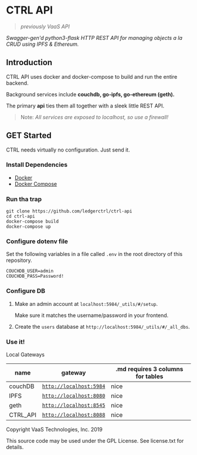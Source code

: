# CTRL API
>*previously VaaS API*

*Swagger-gen'd python3-flask HTTP REST API for managing objects a la CRUD using IPFS & Ethereum.*

## Introduction
CTRL API uses docker and docker-compose to build and run the entire backend.

Background services include **couchdb, go-ipfs, go-ethereum (geth).** 

The primary **api** ties them all together with a sleek little REST API. 

> Note: *All services are exposed to localhost, so use a firewall!*


## GET Started
CTRL needs virtually no configuration. Just send it.

### Install Dependencies
- [Docker](https://www.docker.com/get-started)
- [Docker Compose](https://docs.docker.com/compose/install/)

### Run tha trap
```
git clone https://github.com/ledgerctrl/ctrl-api
cd ctrl-api
docker-compose build
docker-compose up
```

### Configure dotenv file
Set the following variables in a file called `.env` in the root directory of this repository.
```
COUCHDB_USER=admin
COUCHDB_PASS=Password!
```

### Configure DB
1. Make an admin account at `localhost:5984/_utils/#/setup`. 

    Make sure it matches the username/password in your frontend.

2. Create the `users` database at `http://localhost:5984/_utils/#/_all_dbs`.

### Use it!
Local Gateways

name | gateway | .md requires 3 columns for tables
--- | --- | ---
couchDB | [`http://localhost:5984`](http://localhost:5984) | nice
IPFS | [`http://localhost:8080`](http://localhost:8080/ipfs) | nice
geth | [`http://localhost:8545`](http://localhost:8545) | nice
CTRL_API | [`http://localhost:8088`](http://localhost:8088) | nice

Copyright VaaS Technologies, Inc. 2019

This source code may be used under the GPL License. See license.txt for details.
